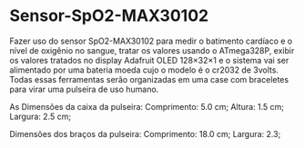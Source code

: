 # Sensor-SpO2-MAX30102

Fazer uso do sensor SpO2-MAX30102 para medir o batimento cardíaco e o nível de oxigênio no sangue, tratar os valores usando o ATmega328P, exibir os valores tratados no display Adafruit OLED 128×32×1 e o sistema vai ser alimentado por uma bateria moeda cujo o modelo é o cr2032 de 3volts. Todas essas ferramentas serão organizadas em uma case com braceletes para virar uma pulseira de uso humano.

As Dimensões da caixa da pulseira:
Comprimento: 5.0 cm;
Altura: 1.5 cm;
Largura: 2.5 cm;

Dimensões dos braços da pulseira:
Comprimento: 18.0 cm;
Largura: 2.3;

